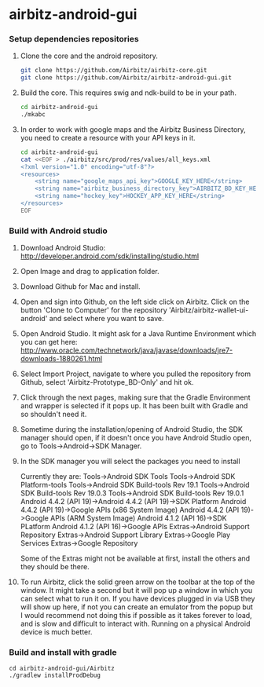 airbitz-android-gui
=========================

### Setup dependencies repositories

1. Clone the core and the android repository.

    ```bash
    git clone https://github.com/Airbitz/airbitz-core.git
    git clone https://github.com/Airbitz/airbitz-android-gui.git
    ```

1. Build the core. This requires swig and ndk-build to be in your path.

    ```bash
    cd airbitz-android-gui
    ./mkabc
    ```

1.  In order to work with google maps and the Airbitz Business Directory, you
    need to create a resource with your API keys in it.

    ```bash
    cd airbitz-android-gui
    cat <<EOF > ./airbitz/src/prod/res/values/all_keys.xml
    <?xml version="1.0" encoding="utf-8"?>
    <resources>
        <string name="google_maps_api_key">GOOGLE_KEY_HERE</string>
        <string name="airbitz_business_directory_key">AIRBITZ_BD_KEY_HERE</string>
        <string name="hockey_key">HOCKEY_APP_KEY_HERE</string>
    </resources>
    EOF
    ```

### Build with Android studio

1. Download Android Studio: http://developer.android.com/sdk/installing/studio.html
1. Open Image and drag to application folder.
1. Download Github for Mac and install.
1. Open and sign into Github, on the left side click on Airbitz.  Click on the button 'Clone to Computer' for the repository 'Airbitz/airbitz-wallet-ui-android' and select where you want to save.
1. Open Android Studio.  It might ask for a Java Runtime Environment which you can get here: http://www.oracle.com/technetwork/java/javase/downloads/jre7-downloads-1880261.html
1. Select Import Project, navigate to where you pulled the repository from Github, select 'Airbitz-Prototype_BD-Only' and hit ok.
1. Click through the next pages, making sure that the Gradle Environment and wrapper is selected if it pops up. It has been built with Gradle and so shouldn't need it.
1. Sometime during the installation/opening of Android Studio, the SDK manager should open, if it doesn't once you have Android Studio open, go to Tools->Android->SDK Manager.
1. In the SDK manager you will select the packages you need to install

   Currently they are: 
   Tools->Android SDK Tools
   Tools->Android SDK Platform-tools
   Tools->Android SDK Build-tools Rev  19.1
   Tools->Android SDK Build-tools Rev  19.0.3
   Tools->Android SDK Build-tools Rev  19.0.1
   Android 4.4.2 (API 19)->Android 4.4.2 (API 19)->SDK Platform
   Android 4.4.2 (API 19)->Google APIs (x86 System Image)
   Android 4.4.2 (API 19)->Google APIs (ARM System Image)
   Android 4.1.2 (API 16)->SDK PLatform
   Android 4.1.2 (API 16)->Google APIs
   Extras->Android Support Repository
   Extras->Android Support Library
   Extras->Google Play Services
   Extras->Google Repository

   Some of the Extras might not be available at first, install the others and they should be there.
    
1. To run Airbitz, click the solid green arrow on the toolbar at the top of the
   window. It might take a second but it will pop up a window in which you can
   select what to run it on.  If you have devices plugged in via USB they will
   show up here, if not you can create an emulator from the popup but I would
   recommend not doing this if possible as it takes forever to load, and is
   slow and difficult to interact with. Running on a physical Android device is
   much better.

### Build and install with gradle

    cd airbitz-android-gui/Airbitz
    ./gradlew installProdDebug
